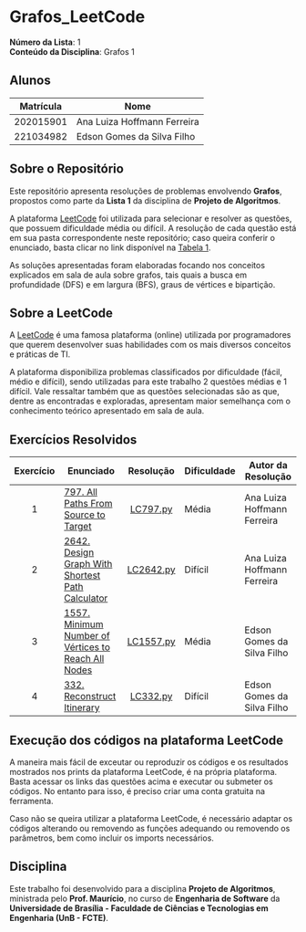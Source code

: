 # Grafos_LeetCode

**Número da Lista**: 1  
**Conteúdo da Disciplina**: Grafos 1

## Alunos

| Matrícula   | Nome                          |
|-------------|-------------------------------|
| 202015901   | Ana Luiza Hoffmann Ferreira   |
| 221034982   | Edson Gomes da Silva Filho    |

## Sobre o Repositório

Este repositório apresenta resoluções de problemas envolvendo **Grafos**, propostos como parte da **Lista 1** da disciplina de **Projeto de Algoritmos**.

A plataforma [LeetCode](https://leetcode.com/) foi utilizada para selecionar e resolver as questões, que possuem dificuldade média ou difícil. A resolução de cada questão está em sua pasta correspondente neste repositório; caso queira conferir o enunciado, basta clicar no link disponível na [Tabela 1](#exercícios-resolvidos).

As soluções apresentadas foram elaboradas focando nos conceitos explicados em sala de aula sobre grafos, tais quais a busca em profundidade (DFS) e em largura (BFS), graus de vértices e bipartição.

## Sobre a LeetCode

A [LeetCode](https://leetcode.com) é uma famosa plataforma (online) utilizada por programadores que querem desenvolver suas habilidades com os mais diversos conceitos e práticas de TI.

A plataforma disponibiliza problemas classificados por dificuldade (fácil, médio e difícil), sendo utilizadas para este trabalho 2 questões médias e 1 difícil. Vale ressaltar também que as questões selecionadas são as que, dentre as encontradas e exploradas, apresentam maior semelhança com o conhecimento teórico apresentado em sala de aula.

## Exercícios Resolvidos

| Exercício | Enunciado | Resolução | Dificuldade | Autor da Resolução |
| :--: | -- | :--: | -- | -- |
| 1 | [797. All Paths From Source to Target](https://leetcode.com/problems/all-paths-from-source-to-target/description/) | [LC797.py](./Exercício%20797/LC797.py)| Média | Ana Luiza Hoffmann Ferreira |
| 2 | [2642. Design Graph With Shortest Path Calculator](https://leetcode.com/problems/design-graph-with-shortest-path-calculator/) | [LC2642.py](./Exercício%202642/LC2642.py) | Difícil | Ana Luiza Hoffmann Ferreira |
| 3 | [1557. Minimum Number of Vértices to Reach All Nodes](https://leetcode.com/problems/minimum-number-of-vertices-to-reach-all-nodes/) | [LC1557.py](./Exercício%202642/LC1557.py) | Média | Edson Gomes da Silva Filho |
| 4 | [332. Reconstruct Itinerary](https://leetcode.com/problems/reconstruct-itinerary/) | [LC332.py](./Exercício%202642/LC332.py) | Difícil | Edson Gomes da Silva Filho |

## Execução dos códigos na plataforma LeetCode

A maneira mais fácil de exceutar ou reproduzir os códigos e os resultados mostrados nos prints da plataforma LeetCode, é na própria plataforma. Basta acessar os links das questões acima e executar ou submeter os códigos. No entanto para isso, é preciso criar uma conta gratuita na ferramenta.

Caso não se queira utilizar a plataforma LeetCode, é necessário adaptar os códigos alterando ou removendo as funções adequando ou removendo os parâmetros, bem como incluir os imports necessários.


## Disciplina

Este trabalho foi desenvolvido para a disciplina **Projeto de Algoritmos**, ministrada pelo **Prof. Maurício**, no curso de **Engenharia de Software** da **Universidade de Brasília - Faculdade de Ciências e Tecnologias em Engenharia (UnB - FCTE)**.
